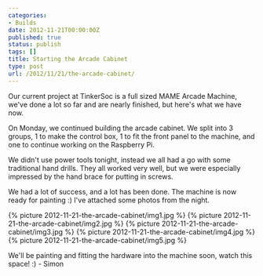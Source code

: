 ```yaml
---
categories:
- Builds
date: 2012-11-21T00:00:00Z
published: true
status: publish
tags: []
title: Starting the Arcade Cabinet
type: post
url: /2012/11/21/the-arcade-cabinet/
---
```


Our current project at TinkerSoc is a full sized MAME Arcade Machine, we've
done a lot so far and are nearly finished, but here's what we have now.

On Monday, we continued building the arcade cabinet. We split into 3 groups, 1
to make the control box, 1 to fit the front panel to the machine, and one to
continue working on the Raspberry Pi.

We didn't use power tools tonight, instead we all had a go with some
traditional hand drills. They all worked very well, but we were especially
impressed by the hand brace for putting in screws.

We had a lot of success, and a lot has been done. The machine is now ready for
painting :) I've attached some photos from the night.

{% picture 2012-11-21-the-arcade-cabinet/img1.jpg %}
{% picture 2012-11-21-the-arcade-cabinet/img2.jpg %}
{% picture 2012-11-21-the-arcade-cabinet/img3.jpg %}
{% picture 2012-11-21-the-arcade-cabinet/img4.jpg %}
{% picture 2012-11-21-the-arcade-cabinet/img5.jpg %}

We'll be painting and fitting the hardware into the machine soon, watch this
space! :)
- Simon
